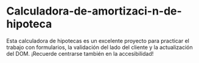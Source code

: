# Calculadora-de-amortizaci-n-de-hipoteca
Esta calculadora de hipotecas es un excelente proyecto para practicar el trabajo con formularios, la validación del lado del cliente y la actualización del DOM. ¡Recuerde centrarse también en la accesibilidad!
